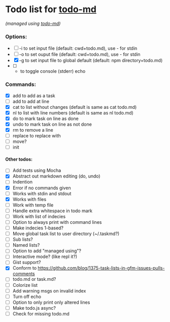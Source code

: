 # Todo list for [todo-md](https://github.com/Hypercubed/todo-md)

_(managed using [todo-md](https://github.com/Hypercubed/todo-md))_

### Options:

- [ ] -i to set input file (default: cwd+todo.md), use - for stdin
- [ ] -o to set ouput file (default: cwd+todo.md), use - for stdin
- [x] -g to set input file to global default (default: npm directory+todo.md)
- [ ] -  to toggle console (stderr) echo

### Commands:

- [x] add <string> to add <string> as a task
- [ ] add <string> <line> to add <string> at line <line>
- [x] cat to list without changes (default is same as cat todo.md)
- [x] nl to list with line numbers (default is same as nl todo.md)
- [x] do <line> to mark task on line <line> as done
- [x] undo <line> to mark task on line <line> as not done
- [x] rm <line> to remove a line
- [ ] replace <string> <line> to replace <line> with <string>
- [ ] move?
- [ ] init

#### Other todos:

- [ ] Add tests using Mocha
- [x] Abstract out markdown editing (do, undo)
- [ ] Indention
- [x] Error if no commands given
- [ ] Works with stdin and stdout
- [x] Works with files
- [ ] Work with temp file
- [ ] Handle extra whitespace in todo mark
- [ ] Work with list of indecies
- [ ] Option to always print with command lines
- [ ] Make indecies 1-based?
- [ ] Move global task list to user directory (~/.taskmd?)
- [ ] Sub lists?
- [ ] Named lists?
- [ ] Option to add "managed using"?
- [ ] Interactive mode?  (like repl it?)
- [ ] Gist support?
- [x] Conform to https://github.com/blog/1375-task-lists-in-gfm-issues-pulls-comments
- [ ] todo.md or task.md?
- [ ] Colorize list
- [ ] Add warning msgs on invalid index
- [ ] Turn off echo
- [ ] Option to only print only altered lines
- [ ] Make todo.js async?
- [ ] Check for missing todo.md